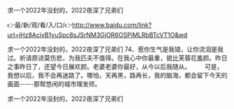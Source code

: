 求一个2022年没封的，2022夜深了兄弟们

👉最/新/观/看/入/口/👉http://www.baidu.com/link?url=jHz8AcivB1yuSpc8sJSrNM3GjOR6OSPiMLRbBTcVT1O&wd

求一个2022年没封的，2022夜深了兄弟们		74、惹你生气是我错，让你流泪是我过。祈请原谅莫伤悲，为我匹夫不值得。在我心中你最重，貌比芙蓉花羞颜。昨日之事昨日了，还望今日展欢颜。老婆老婆你最好，从今以后我随从。
　　可是，我想以后，我不会再迷路了。哪怕，天再黑，路再长，我的脑海，都会留下今天的画面-----那帮悠闲的城市理发师。


求一个2022年没封的，2022夜深了兄弟们
